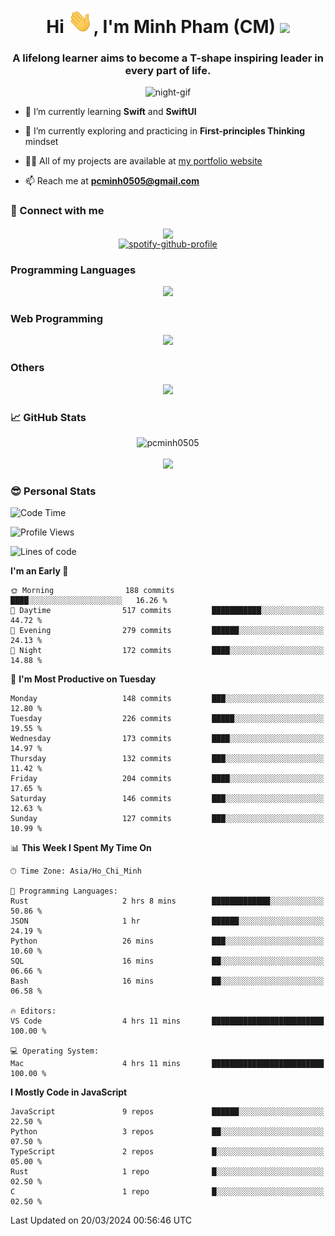 <h1 align="center">Hi <img src="https://raw.githubusercontent.com/ABSphreak/ABSphreak/master/gifs/Hi.gif" width="40px" />, I'm Minh Pham (CM) <img src="https://media.giphy.com/media/1ynCEtlgMPAeNAqdnu/giphy.gif" width="20px" /> </h1>
<h3 align="center">A lifelong learner aims to become a T-shape inspiring leader in every part of life.</h3>

<p align="center">
  <img src="https://media.giphy.com/media/xUA7bdpLxQhsSQdyog/giphy.gif" alt="night-gif" height="200em"/>
</p>

- 🌱 I’m currently learning **Swift** and **SwiftUI**

- 🔭 I’m currently exploring and practicing in **First-principles Thinking** mindset

- 👨‍💻 All of my projects are available at [my portfolio website](https://pcminh0505.vercel.app/)

- 📫 Reach me at **pcminh0505@gmail.com**


<h3 align="left">🧬 Connect with me</h3>
<p align="center">
<a href="https://linkedin.com/in/pcminh0505" target="blank"><img align="center" src="https://img.shields.io/badge/linkedin-%230077B5.svg?style=for-the-badge&logo=linkedin&logoColor=white" /></a>
<br/>
<a href="https://spotify-github-profile.vercel.app/api/view?uid=217d5ndg2rakxarcnspwomj7q&redirect=true">
  <img height="350em" src="https://spotify-github-profile.vercel.app/api/view?uid=217d5ndg2rakxarcnspwomj7q&cover_image=true&theme=default&bar_color_cover=true" alt="spotify-github-profile" />
</a>
</p>

<h3 align="left">Programming Languages</h3>
<p align="center">
  <a href="https://skillicons.dev">
    <img src="https://skillicons.dev/icons?i=js,ts,go,py,java,swift,solidity,c,cpp" />
  </a>
</p>

<h3 align="left">Web Programming</h3>
<p align="center">
  <a href="https://skillicons.dev">
    <img src="https://skillicons.dev/icons?i=html,css,bootstrap,react,nextjs,graphql,spring,postgres,vercel" />
  </a>
</p>

<h3 align="left">Others</h3>
<p align="center">
  <a href="https://skillicons.dev">
    <img src="https://skillicons.dev/icons?i=tensorflow,figma,aws,firebase,gcp,vscode,visualstudio,androidstudio,arduino" />
  </a>
</p>

<h3 align="left">📈 GitHub Stats</h3>

<p align="center">
<img height="180em" src="https://github-readme-stats.vercel.app/api?username=pcminh0505&count_private=true&show_icons=true&include_all_commits=true&theme=ayu-mirage&show_icons=true&locale=en" alt="pcminh0505" />
<br/><br/>
<img src="https://github-profile-trophy.vercel.app/?username=pcminh0505&theme=onedark&rank=SECRET,SSS,SS,S,AAA,AA,A&column=3" />
</p>

<h3 align="left">😎 Personal Stats</h3>

<!--START_SECTION:waka-->
![Code Time](http://img.shields.io/badge/Code%20Time-1%2C173%20hrs%2055%20mins-blue)

![Profile Views](http://img.shields.io/badge/Profile%20Views-1-blue)

![Lines of code](https://img.shields.io/badge/From%20Hello%20World%20I%27ve%20Written-10.0%20million%20lines%20of%20code-blue)

**I'm an Early 🐤** 

```text
🌞 Morning                188 commits         ████░░░░░░░░░░░░░░░░░░░░░   16.26 % 
🌆 Daytime                517 commits         ███████████░░░░░░░░░░░░░░   44.72 % 
🌃 Evening                279 commits         ██████░░░░░░░░░░░░░░░░░░░   24.13 % 
🌙 Night                  172 commits         ████░░░░░░░░░░░░░░░░░░░░░   14.88 % 
```
📅 **I'm Most Productive on Tuesday** 

```text
Monday                   148 commits         ███░░░░░░░░░░░░░░░░░░░░░░   12.80 % 
Tuesday                  226 commits         █████░░░░░░░░░░░░░░░░░░░░   19.55 % 
Wednesday                173 commits         ████░░░░░░░░░░░░░░░░░░░░░   14.97 % 
Thursday                 132 commits         ███░░░░░░░░░░░░░░░░░░░░░░   11.42 % 
Friday                   204 commits         ████░░░░░░░░░░░░░░░░░░░░░   17.65 % 
Saturday                 146 commits         ███░░░░░░░░░░░░░░░░░░░░░░   12.63 % 
Sunday                   127 commits         ███░░░░░░░░░░░░░░░░░░░░░░   10.99 % 
```


📊 **This Week I Spent My Time On** 

```text
🕑︎ Time Zone: Asia/Ho_Chi_Minh

💬 Programming Languages: 
Rust                     2 hrs 8 mins        █████████████░░░░░░░░░░░░   50.86 % 
JSON                     1 hr                ██████░░░░░░░░░░░░░░░░░░░   24.19 % 
Python                   26 mins             ███░░░░░░░░░░░░░░░░░░░░░░   10.60 % 
SQL                      16 mins             ██░░░░░░░░░░░░░░░░░░░░░░░   06.66 % 
Bash                     16 mins             ██░░░░░░░░░░░░░░░░░░░░░░░   06.58 % 

🔥 Editors: 
VS Code                  4 hrs 11 mins       █████████████████████████   100.00 % 

💻 Operating System: 
Mac                      4 hrs 11 mins       █████████████████████████   100.00 % 
```

**I Mostly Code in JavaScript** 

```text
JavaScript               9 repos             ██████░░░░░░░░░░░░░░░░░░░   22.50 % 
Python                   3 repos             ██░░░░░░░░░░░░░░░░░░░░░░░   07.50 % 
TypeScript               2 repos             █░░░░░░░░░░░░░░░░░░░░░░░░   05.00 % 
Rust                     1 repo              █░░░░░░░░░░░░░░░░░░░░░░░░   02.50 % 
C                        1 repo              █░░░░░░░░░░░░░░░░░░░░░░░░   02.50 % 
```




 Last Updated on 20/03/2024 00:56:46 UTC
<!--END_SECTION:waka-->

